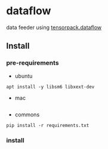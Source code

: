 # dataflow
data feeder using [tensorpack.dataflow](http://tensorpack.readthedocs.io/en/latest/tutorial/dataflow.html)


## Install

### pre-requirements
* ubuntu
```
apt install -y libsm6 libxext-dev
```

* mac
```
```

* commons
```
pip install -r requirements.txt
```

### install
```

```




